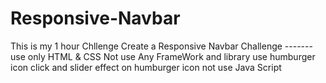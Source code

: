# Responsive-Navbar
This is my 1 hour Chllenge Create a Responsive Navbar 
Challenge ------- 
use only HTML & CSS 
Not use Any FrameWork and library
use humburger icon 
click and slider effect on humburger icon
not use Java Script
